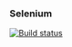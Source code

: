 ### Selenium
[![Build status](https://ci.appveyor.com/api/projects/status/tgstguk5y60rn35q?svg=true)](https://ci.appveyor.com/project/Irina51479/selenide)
